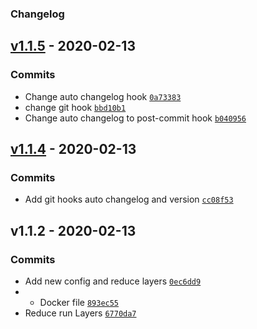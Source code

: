 ### Changelog

## [v1.1.5](https://github.com/igorgottschalg/php-environment/compare/v1.1.4...v1.1.5) - 2020-02-13

### Commits

- Change auto changelog hook [`0a73383`](https://github.com/igorgottschalg/php-environment/commit/0a733839a6087f6694026dc06b537d443799f768)
- change git hook [`bbd10b1`](https://github.com/igorgottschalg/php-environment/commit/bbd10b194b142633361af68bdd9240c24d081ebf)
- Change auto changelog to post-commit hook [`b040956`](https://github.com/igorgottschalg/php-environment/commit/b040956305a35c5b99735ff378352d225c9b714e)

## [v1.1.4](https://github.com/igorgottschalg/php-environment/compare/v1.1.2...v1.1.4) - 2020-02-13

### Commits

- Add git hooks auto changelog and version [`cc08f53`](https://github.com/igorgottschalg/php-environment/commit/cc08f53802c91e64317d4ce8b0756d978705d6f3)

## v1.1.2 - 2020-02-13

### Commits

- Add new config and reduce layers [`0ec6dd9`](https://github.com/igorgottschalg/php-environment/commit/0ec6dd9112945be35b4dab1b41d125a7c5ad4a52)
- - Docker file [`893ec55`](https://github.com/igorgottschalg/php-environment/commit/893ec55d343dc2390725edfe60f018d6cdee6e1a)
- Reduce run Layers [`6770da7`](https://github.com/igorgottschalg/php-environment/commit/6770da7922ca513e975447db4f0c509f3f25f76e)
